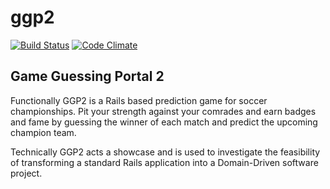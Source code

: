 ggp2
====

[![Build Status](https://travis-ci.org/gramie-sw/ggp2.png?branch=master)](https://travis-ci.org/gramie-sw/ggp2)
[![Code Climate](https://codeclimate.com/github/gramie-sw/ggp2.png)](https://codeclimate.com/github/gramie-sw/ggp2)

Game Guessing Portal 2
----------------------

Functionally GGP2 is a Rails based prediction game for soccer championships. Pit your strength against your comrades and
earn badges and fame by guessing the winner of each match and predict the upcoming champion team.

Technically GGP2 acts a showcase and is used to investigate the feasibility of transforming a standard Rails application
into a Domain-Driven software project.



